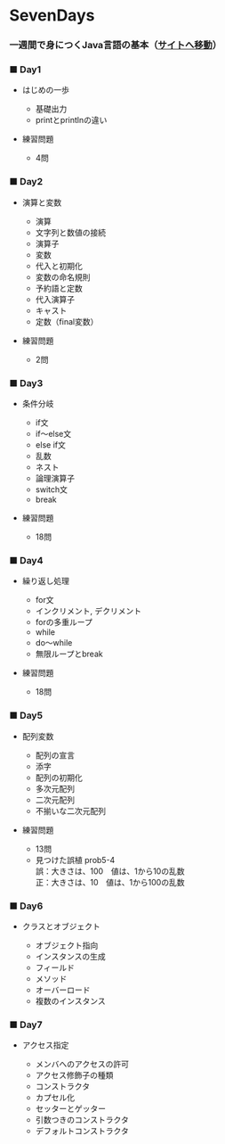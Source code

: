 # SevenDays
### 一週間で身につくJava言語の基本（[サイトへ移動](http://java.sevendays-study.com/index.html)）

### ■ Day1
- はじめの一歩
  - 基礎出力
  - printとprintlnの違い
  
- 練習問題
  - 4問
### ■ Day2
- 演算と変数
  - 演算
  - 文字列と数値の接続
  - 演算子
  - 変数
  - 代入と初期化
  - 変数の命名規則
  - 予約語と定数
  - 代入演算子
  - キャスト
  - 定数（final変数）

- 練習問題
  - 2問
### ■ Day3
- 条件分岐
  - if文
  - if～else文
  - else if文
  - 乱数
  - ネスト
  - 論理演算子
  - switch文
  - break
  
- 練習問題
  - 18問
### ■ Day4
- 繰り返し処理
  - for文
  - インクリメント, デクリメント
  - forの多重ループ
  - while
  - do～while
  - 無限ループとbreak

- 練習問題
  - 18問
### ■ Day5
- 配列変数
  - 配列の宣言
  - 添字
  - 配列の初期化
  - 多次元配列
  - 二次元配列
  - 不揃いな二次元配列

- 練習問題
  - 13問
  - 見つけた誤植  prob5-4  
    誤：大きさは、100　値は、1から10の乱数  
    正：大きさは、10　値は、1から100の乱数
### ■ Day6
- クラスとオブジェクト

  - オブジェクト指向
  - インスタンスの生成
  - フィールド
  - メソッド
  - オーバーロード
  - 複数のインスタンス
### ■ Day7
- アクセス指定

  - メンバへのアクセスの許可
  - アクセス修飾子の種類
  - コンストラクタ
  - カプセル化
  - セッターとゲッター
  - 引数つきのコンストラクタ
  - デフォルトコンストラクタ
